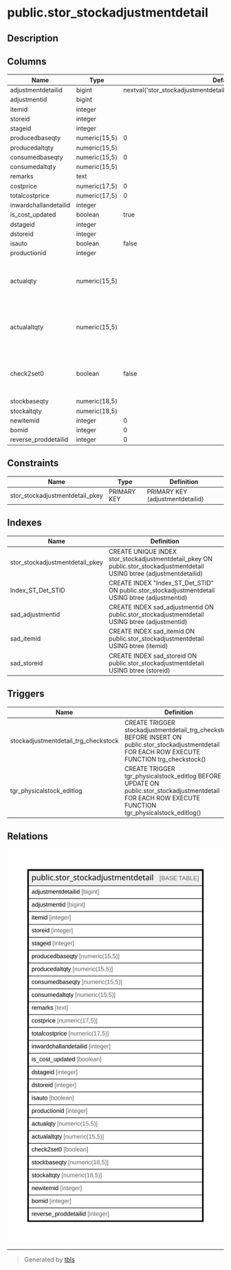 # public.stor_stockadjustmentdetail

## Description

## Columns

| Name | Type | Default | Nullable | Children | Parents | Comment |
| ---- | ---- | ------- | -------- | -------- | ------- | ------- |
| adjustmentdetailid | bigint | nextval('stor_stockadjustmentdetail_adjustmentdetailid_seq'::regclass) | false |  |  |  |
| adjustmentid | bigint |  | true |  |  |  |
| itemid | integer |  | true |  |  |  |
| storeid | integer |  | true |  |  |  |
| stageid | integer |  | true |  |  |  |
| producedbaseqty | numeric(15,5) | 0 | true |  |  |  |
| producedaltqty | numeric(15,5) |  | true |  |  |  |
| consumedbaseqty | numeric(15,5) | 0 | true |  |  |  |
| consumedaltqty | numeric(15,5) |  | true |  |  |  |
| remarks | text |  | true |  |  |  |
| costprice | numeric(17,5) | 0 | true |  |  |  |
| totalcostprice | numeric(17,5) | 0 | true |  |  |  |
| inwardchallandetailid | integer |  | true |  |  |  |
| is_cost_updated | boolean | true | false |  |  |  |
| dstageid | integer |  | true |  |  |  |
| dstoreid | integer |  | true |  |  |  |
| isauto | boolean | false | true |  |  |  |
| productionid | integer |  | true |  |  |  |
| actualqty | numeric(15,5) |  | true |  |  | Add on 15-Sep-2014 for Physical Stock Verification |
| actualaltqty | numeric(15,5) |  | true |  |  | Add on 15-Sep-2014 for Physical Stock Verification |
| check2set0 | boolean | false | true |  |  | Add on 15-Sep-2014 for Physical Stock Verification |
| stockbaseqty | numeric(18,5) |  | true |  |  |  |
| stockaltqty | numeric(18,5) |  | true |  |  |  |
| newitemid | integer | 0 | true |  |  |  |
| bomid | integer | 0 | true |  |  |  |
| reverse_proddetailid | integer | 0 | true |  |  |  |

## Constraints

| Name | Type | Definition |
| ---- | ---- | ---------- |
| stor_stockadjustmentdetail_pkey | PRIMARY KEY | PRIMARY KEY (adjustmentdetailid) |

## Indexes

| Name | Definition |
| ---- | ---------- |
| stor_stockadjustmentdetail_pkey | CREATE UNIQUE INDEX stor_stockadjustmentdetail_pkey ON public.stor_stockadjustmentdetail USING btree (adjustmentdetailid) |
| Index_ST_Det_STID | CREATE INDEX "Index_ST_Det_STID" ON public.stor_stockadjustmentdetail USING btree (adjustmentid) |
| sad_adjustmentid | CREATE INDEX sad_adjustmentid ON public.stor_stockadjustmentdetail USING btree (adjustmentid) |
| sad_itemid | CREATE INDEX sad_itemid ON public.stor_stockadjustmentdetail USING btree (itemid) |
| sad_storeid | CREATE INDEX sad_storeid ON public.stor_stockadjustmentdetail USING btree (storeid) |

## Triggers

| Name | Definition |
| ---- | ---------- |
| stockadjustmentdetail_trg_checkstock | CREATE TRIGGER stockadjustmentdetail_trg_checkstock BEFORE INSERT ON public.stor_stockadjustmentdetail FOR EACH ROW EXECUTE FUNCTION trg_checkstock() |
| tgr_physicalstock_editlog | CREATE TRIGGER tgr_physicalstock_editlog BEFORE UPDATE ON public.stor_stockadjustmentdetail FOR EACH ROW EXECUTE FUNCTION tgr_physicalstock_editlog() |

## Relations

![er](public.stor_stockadjustmentdetail.svg)

---

> Generated by [tbls](https://github.com/k1LoW/tbls)
